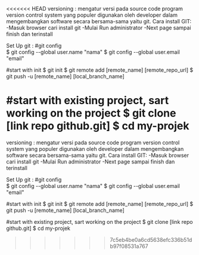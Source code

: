 <<<<<<< HEAD
versioning : mengatur versi pada source code program 
version control system yang populer digunakan oleh developer dalam mengembangkan software secara bersama-sama yaitu git. 
Cara install GIT: 
-Masuk browser cari install git 
-Mulai Run administrator 
-Next page sampai finish dan terinstall

Set Up git : 
#git config  
$ git config --global user.name "nama" 
$ git config --global user.email "email" 

#start with init 
$ git init 
$ git remote add [remote_name] [remote_repo_url] 
$ git push -u [remote_name] [local_branch_name] 

#start with existing project, sart working on the project 
$ git clone [link repo github.git] 
$ cd my-projek
=======
versioning : mengatur versi pada source code program 
version control system yang populer digunakan oleh developer dalam mengembangkan software secara bersama-sama yaitu git. 
Cara install GIT: 
-Masuk browser cari install git 
-Mulai Run administrator 
-Next page sampai finish dan terinstall

Set Up git : 
#git config  
$ git config --global user.name "nama" 
$ git config --global user.email "email" 

#start with init 
$ git init 
$ git remote add [remote_name] [remote_repo_url] 
$ git push -u [remote_name] [local_branch_name] 

#start with existing project, sart working on the project 
$ git clone [link repo github.git] 
$ cd my-projek
>>>>>>> 7c5eb4be0a6cd5638efc336b51db97f08531a767
